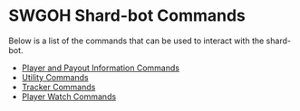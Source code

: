 # SWGOH Shard-bot Commands

Below is a list of the commands that can be used to interact with the shard-bot.

* [Player and Payout Information Commands](player-and-payout-information-commands.md)
* [Utility Commands](utility-commands.md)
* [Tracker Commands](tracker-commands.md)
* [Player Watch Commands](player-watch-commands.md)